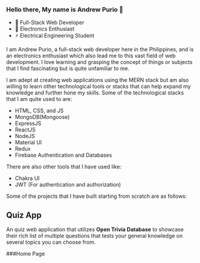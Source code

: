 <!--
**JohnAndrewPurio/JohnAndrewPurio** is a ✨ _special_ ✨ repository because its `README.md` (this file) appears on your GitHub profile.

Here are some ideas to get you started:

- 🔭 I’m currently working on ...
- 🌱 I’m currently learning ...
- 👯 I’m looking to collaborate on ...
- 🤔 I’m looking for help with ...
- 💬 Ask me about ...
- 📫 How to reach me: ...
- 😄 Pronouns: ...
- ⚡ Fun fact: ...
-->

### Hello there, My name is Andrew Purio 👋

- 💯 Full-Stack Web Developer
- 🧐 Electronics Enthusiast
- ⚡ Electrical Engineering Student


I am Andrew Purio, a full-stack web developer here in the Philippines, and is an electronics enthusiast which also lead me to this vast field of web development. I love learning and grasping the concept of things or subjects that I find fascinating but is quite unfamiliar to me.

I am adept at creating web applications using the MERN stack but am also willing to learn other technological tools or stacks that can help expand my knowledge and further hone my skills. Some of the technological stacks that I am quite used to are:

- HTML, CSS, and JS
- MongoDB(Mongoose) 
- ExpressJS
- ReactJS
- NodeJS
- Material UI
- Redux
- Firebase Authentication and Databases

There are also other tools that I have used like:

- Chakra UI
- JWT (For authentication and authorization)

Some of the projects that I have built starting from scratch are as follows:

## Quiz App
An quiz web application that utilizes **Open Trivia Database** to showcase their rich list of multiple questions that tests your general knowledge on several topics you can choose from.

###Home Page




